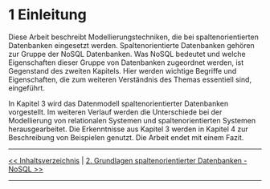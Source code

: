 
# 1 Einleitung

Diese Arbeit beschreibt Modellierungstechniken, die bei spaltenorientierten Datenbanken eingesetzt werden. Spaltenorientierte Datenbanken gehören zur Gruppe der NoSQL Datenbanken. Was NoSQL bedeutet und welche Eigenschaften dieser Gruppe von Datenbanken zugeordnet werden, ist Gegenstand des zweiten Kapitels. Hier werden wichtige Begriffe und Eigenschaften, die zum weiteren Verständnis des Themas essentiell sind, eingeführt.

In Kapitel 3 wird das Datenmodell spaltenorientierter Datenbanken vorgestellt. Im weiteren Verlauf werden die Unterschiede bei der Modellierung von relationalen Systemen und spaltenorientierten Systemen herausgearbeitet. Die Erkenntnisse aus Kapitel 3 werden in Kapitel 4 zur Beschreibung von Beispielen genutzt. Die Arbeit endet mit einem Fazit. 

---

[<< Inhaltsverzeichnis](title.md) | [2. Grundlagen spaltenorientierter Datenbanken - NoSQL >>](grundlagen_2.md)

---
